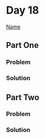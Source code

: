 # Day 18

[Name](https://adventofcode.com/2024/day/18)

## Part One

### Problem

### Solution

## Part Two

### Problem

### Solution
